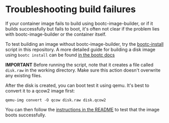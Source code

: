 # Troubleshooting build failures

If your container image fails to build using bootc-image-builder, or if it builds successfully but fails to boot, it's often not clear if the problem lies with bootc-image-builder or the container itself.

To test building an image without bootc-image-builder, try the [bootc-install](devel/bootc-install) script in this repository.
A more detailed guide for building a disk image using `bootc install` can be found [in the bootc docs](https://github.com/containers/bootc/blob/main/docs/install.md#executing-bootc-install)

**IMPORTANT**
Before running the script, note that it creates a file called `disk.raw` in the working directory. Make sure this action doesn't overwrite any existing files.

After the disk is created, you can boot test it using qemu. It's best to convert it to a qcow2 image first:
```
qemu-img convert -O qcow disk.raw disk.qcow2
```

You can then follow the [instructions in the README](README.md#running-the-resulting-qcow2-file-on-linux-x86_64) to test that the image boots successfully.
